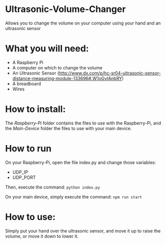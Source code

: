 # Ultrasonic-Volume-Changer
Allows you to change the volume on your computer using your hand and an ultrasonic sensor

# What you will need:
- A Raspberry Pi
- A computer on which to change the volume
- An Ultrasonic Sensor (http://www.dx.com/p/hc-sr04-ultrasonic-sensor-distance-measuring-module-133696#.W1oGvIAnbRY)
- A breadboard
- Wires

# How to install:
The *Raspberry-Pi* folder contains the files to use with the Raspberry-Pi, and the *Main-Device* folder the files to use with your main device.

# How to run
On your Raspberry-Pi, open the file index.py and change those variables:
- UDP_IP
- UDP_PORT

Then, execute the command:
`python index.py`

On your main device, simply execute the command:
`npm run start`

# How to use:
Simply put your hand over the ultrasonic sensor, and move it up to raise the volume, or move it down to lower it.
